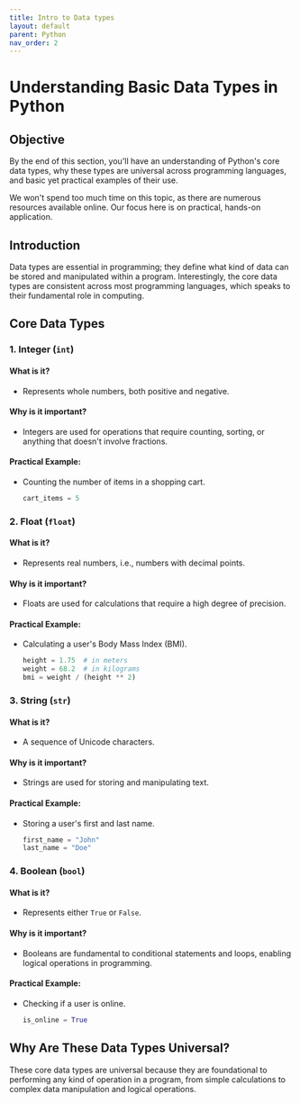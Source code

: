 ```yaml
---
title: Intro to Data types
layout: default
parent: Python
nav_order: 2
---
```


# Understanding Basic Data Types in Python

## Objective

By the end of this section, you'll have an understanding of Python's core data types, why these types are universal across programming languages, and basic yet practical examples of their use.

We won't spend too much time on this topic, as there are numerous resources available online. Our focus here is on practical, hands-on application.

## Introduction

Data types are essential in programming; they define what kind of data can be stored and manipulated within a program. Interestingly, the core data types are consistent across most programming languages, which speaks to their fundamental role in computing.

## Core Data Types

### 1. Integer (`int`)

#### What is it?

- Represents whole numbers, both positive and negative.

#### Why is it important?

- Integers are used for operations that require counting, sorting, or anything that doesn't involve fractions.

#### Practical Example:

- Counting the number of items in a shopping cart.

  ```python
  cart_items = 5
  ```

### 2. Float (`float`)

#### What is it?

- Represents real numbers, i.e., numbers with decimal points.

#### Why is it important?

- Floats are used for calculations that require a high degree of precision.

#### Practical Example:

- Calculating a user's Body Mass Index (BMI).

  ```python
  height = 1.75  # in meters
  weight = 68.2  # in kilograms
  bmi = weight / (height ** 2)
  ```

### 3. String (`str`)

#### What is it?

- A sequence of Unicode characters.

#### Why is it important?

- Strings are used for storing and manipulating text.

#### Practical Example:

- Storing a user's first and last name.

  ```python
  first_name = "John"
  last_name = "Doe"
  ```

### 4. Boolean (`bool`)

#### What is it?

- Represents either `True` or `False`.

#### Why is it important?

- Booleans are fundamental to conditional statements and loops, enabling logical operations in programming.

#### Practical Example:

- Checking if a user is online.

  ```python
  is_online = True
  ```

## Why Are These Data Types Universal?

These core data types are universal because they are foundational to performing any kind of operation in a program, from simple calculations to complex data manipulation and logical operations.